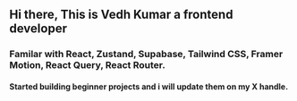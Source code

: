 ## Hi there, This is Vedh Kumar a frontend developer
### Familar with React, Zustand, Supabase, Tailwind CSS, Framer Motion, React Query, React Router.
#### Started building beginner projects and i will update them on my X handle.

<!--
**Vedhkumar/vedhkumar** is a ✨ _special_ ✨ repository because its `README.md` (this file) appears on your GitHub profile.

Here are some ideas to get you started:

- 🔭 I’m currently working on ...
- 🌱 I’m currently learning ...
- 👯 I’m looking to collaborate on ...
- 🤔 I’m looking for help with ...
- 💬 Ask me about ...
- 📫 How to reach me: ...
- 😄 Pronouns: ...
- ⚡ Fun fact: ...
-->
